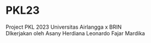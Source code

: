 # PKL23

Project PKL 2023 Universitas Airlangga x BRIN
<br>DIkerjakan oleh
Asany Herdiana
Leonardo Fajar Mardika
